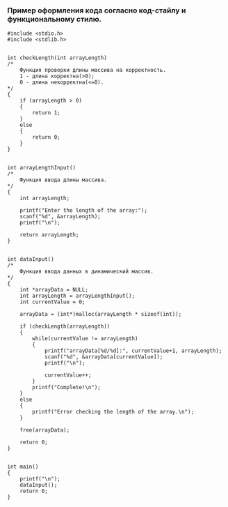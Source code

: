 ### Пример оформления кода согласно код-стайлу и функциональному стилю.

    #include <stdio.h>
    #include <stdlib.h>


    int checkLength(int arrayLength)
    /* 
        Функция проверки длины массива на корректность.
        1 - длина корректна(>0); 
        0 - длина некорректна(<=0).
    */
    {
        if (arrayLength > 0)
        {
            return 1;
        }
        else
        {
            return 0;
        }
    }


    int arrayLengthInput()
    /*
        Функция ввода длины массива.
    */
    {
        int arrayLength;

        printf("Enter the length of the array:");
        scanf("%d", &arrayLength);
        printf("\n");

        return arrayLength;
    }


    int dataInput()
    /*
        Функция ввода данных в динамический массив.
    */
    {
        int *arrayData = NULL;
        int arrayLength = arrayLengthInput();
        int currentValue = 0;

        arrayData = (int*)malloc(arrayLength * sizeof(int));

        if (checkLength(arrayLength))
        {
            while(currentValue != arrayLength)
            {
                printf("arrayData[%d/%d]:", currentValue+1, arrayLength);
                scanf("%d", &arrayData[currentValue]);
                printf("\n");

                currentValue++;
            }
            printf("Complete!\n");
        }
        else
        {
            printf("Error checking the length of the array.\n");
        }

        free(arrayData);

        return 0;
    }


    int main()
    {
        printf("\n");
        dataInput();
        return 0;
    }
